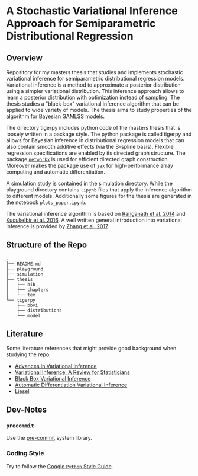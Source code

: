 # A Stochastic Variational Inference Approach for Semiparametric Distributional Regression

## Overview

Repository for my masters thesis that studies and implements stochastic variational inference for semiparametric distributional regression models. Variational inference is a method to approximate a posterior distribution using a simpler variational distribution. This inference approach allows to learn a posterior distribution with optimization instead of sampling. The thesis studies a "black-box" variational inference algorithm that can be applied to wide variety of models. The thesis aims to study properties of the algorithm for Bayesian GAMLSS models.

The directory tigerpy includes python code of the masters thesis that is loosely written in a package style. The python package is called tigerpy and allows for Bayesian inference in distributional regression models that can also contain smooth additive effects (via the B-spline basis). Flexible regression specifications are enabled by its directed graph structure. The package [`networkx`](https://networkx.org/documentation/stable/index.html#) is used for efficient directed graph construction. Moreover makes the package use of [`jax`](https://jax.readthedocs.io/en/latest/index.html) for high-performance array computing and automatic differentiation.

A simulation study is contained in the simulation directory. While the playground directory contains `.ipynb` files that apply the inference algorithm to different models. Additionally some figures for the thesis are generated in the notebook `plots_paper.ipynb`.

The variational inference algorithm is based on [Ranganath et al. 2014](https://proceedings.mlr.press/v33/ranganath14.pdf) and [Kucukelbir et al. 2016](https://arxiv.org/pdf/1603.00788.pdf). A well written general introduction into variational inference is provided by [Zhang et al. 2017](https://arxiv.org/pdf/1711.05597.pdf).

## Structure of the Repo

```
.
├── README.md
├── playground
├── simulation
├── thesis
│   ├── bib
│   ├── chapters
│   └── tex
└── tigerpy
    ├── bbvi
    ├── distributions
    └── model
```

## Literature

Some literature references that might provide good background when studying the repo.

- [Advances in Variational Inference](https://arxiv.org/pdf/1711.05597.pdf)
- [Variational Inference: A Review for Statisticians](https://arxiv.org/pdf/1601.00670.pdf)
- [Black Box Variational Inference](https://proceedings.mlr.press/v33/ranganath14.pdf)
- [Automatic Differentiation Variational Inference](https://arxiv.org/pdf/1603.00788.pdf)
- [Liesel](https://github.com/liesel-devs/liesel)

## Dev-Notes

### `precommit`

Use the [pre-commit](https://pre-commit.com/) system library.

### Coding Style

Try to follow the [Google `Python` Style Guide](https://google.github.io/styleguide/pyguide.html).
